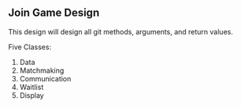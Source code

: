 ## Join Game Design

This design will design all git methods, arguments, and return values.

Five Classes:
1) Data 
2) Matchmaking
3) Communication
4) Waitlist
5) Display


